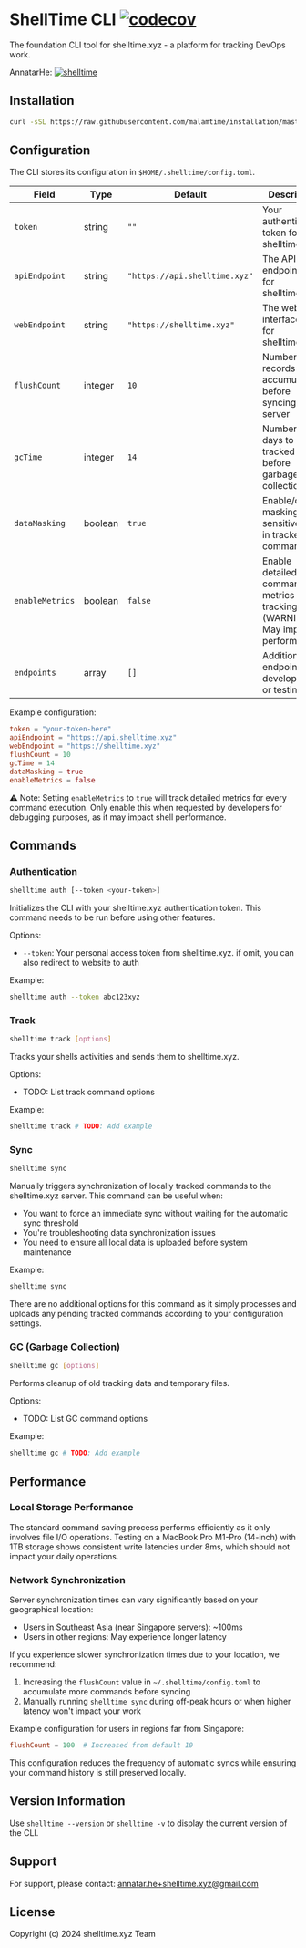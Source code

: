 # ShellTime CLI [![codecov](https://codecov.io/gh/malamtime/cli/graph/badge.svg?token=N09WIJHNI2)](https://codecov.io/gh/malamtime/cli)

The foundation CLI tool for shelltime.xyz - a platform for tracking DevOps work.

AnnatarHe: [![shelltime](https://api.shelltime.xyz/badge/AnnatarHe/count)](https://shelltime.xyz/users/AnnatarHe)

## Installation

```bash
curl -sSL https://raw.githubusercontent.com/malamtime/installation/master/install.bash | bash
```

## Configuration

The CLI stores its configuration in `$HOME/.shelltime/config.toml`.

| Field | Type | Default | Description |
|-------|------|---------|-------------|
| `token` | string | `""` | Your authentication token for shelltime.xyz |
| `apiEndpoint` | string | `"https://api.shelltime.xyz"` | The API endpoint URL for shelltime.xyz |
| `webEndpoint` | string | `"https://shelltime.xyz"` | The web interface URL for shelltime.xyz |
| `flushCount` | integer | `10` | Number of records to accumulate before syncing to server |
| `gcTime` | integer | `14` | Number of days to keep tracked data before garbage collection |
| `dataMasking` | boolean | `true` | Enable/disable masking of sensitive data in tracked commands |
| `enableMetrics` | boolean | `false` | Enable detailed command metrics tracking (WARNING: May impact performance) |
| `endpoints` | array | `[]` | Additional API endpoints for development or testing |

Example configuration:
```toml
token = "your-token-here"
apiEndpoint = "https://api.shelltime.xyz"
webEndpoint = "https://shelltime.xyz"
flushCount = 10
gcTime = 14
dataMasking = true
enableMetrics = false
```

⚠️ Note: Setting `enableMetrics` to `true` will track detailed metrics for every command execution. Only enable this when requested by developers for debugging purposes, as it may impact shell performance.

## Commands

### Authentication

```bash
shelltime auth [--token <your-token>]
```

Initializes the CLI with your shelltime.xyz authentication token. This command needs to be run before using other features.

Options:
- `--token`: Your personal access token from shelltime.xyz. if omit, you can also redirect to website to auth

Example:
```bash
shelltime auth --token abc123xyz
```

### Track

```bash
shelltime track [options]
```

Tracks your shells activities and sends them to shelltime.xyz.

Options:
- TODO: List track command options

Example:
```bash
shelltime track # TODO: Add example
```

### Sync

```bash
shelltime sync
```

Manually triggers synchronization of locally tracked commands to the shelltime.xyz server. This command can be useful when:
- You want to force an immediate sync without waiting for the automatic sync threshold
- You're troubleshooting data synchronization issues
- You need to ensure all local data is uploaded before system maintenance

Example:
```bash
shelltime sync
```

There are no additional options for this command as it simply processes and uploads any pending tracked commands according to your configuration settings.

### GC (Garbage Collection)

```bash
shelltime gc [options]
```

Performs cleanup of old tracking data and temporary files.

Options:
- TODO: List GC command options

Example:
```bash
shelltime gc # TODO: Add example
```

## Performance

### Local Storage Performance
The standard command saving process performs efficiently as it only involves file I/O operations. Testing on a MacBook Pro M1-Pro (14-inch) with 1TB storage shows consistent write latencies under 8ms, which should not impact your daily operations.

### Network Synchronization
Server synchronization times can vary significantly based on your geographical location:

- Users in Southeast Asia (near Singapore servers): ~100ms
- Users in other regions: May experience longer latency

If you experience slower synchronization times due to your location, we recommend:

1. Increasing the `flushCount` value in `~/.shelltime/config.toml` to accumulate more commands before syncing
2. Manually running `shelltime sync` during off-peak hours or when higher latency won't impact your work

Example configuration for users in regions far from Singapore:
```toml
flushCount = 100  # Increased from default 10
```

This configuration reduces the frequency of automatic syncs while ensuring your command history is still preserved locally.

## Version Information

Use `shelltime --version` or `shelltime -v` to display the current version of the CLI.


## Support

For support, please contact: annatar.he+shelltime.xyz@gmail.com

## License

Copyright (c) 2024 shelltime.xyz Team
